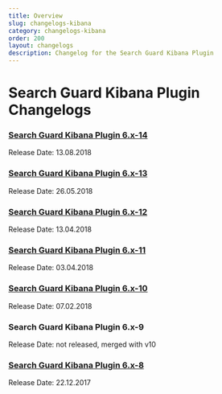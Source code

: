 ```yaml
---
title: Overview
slug: changelogs-kibana
category: changelogs-kibana
order: 200
layout: changelogs
description: Changelog for the Search Guard Kibana Plugin
---
```


<!---
Copryight 2010 floragunn GmbH
-->

# Search Guard Kibana Plugin Changelogs
### [Search Guard Kibana Plugin 6.x-14](changelog_kibana_v14.md)

Release Date: 13.08.2018

### [Search Guard Kibana Plugin 6.x-13](changelog_kibana_v13.md)

Release Date: 26.05.2018

### [Search Guard Kibana Plugin 6.x-12](changelog_kibana_v12.md)

Release Date: 13.04.2018

### [Search Guard Kibana Plugin 6.x-11](changelog_kibana_v11.md)

Release Date: 03.04.2018

### [Search Guard Kibana Plugin 6.x-10](changelog_kibana_v10.md)

Release Date: 07.02.2018

### Search Guard Kibana Plugin 6.x-9

Release Date: not released, merged with v10


### [Search Guard Kibana Plugin 6.x-8](changelog_kibana_v8.md)

Release Date: 22.12.2017

